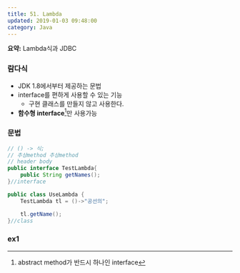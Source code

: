 ```yaml
---
title: 51. Lambda
updated: 2019-01-03 09:48:00
category: Java
---
```


**요약:** Lambda식과 JDBC

<div class="divider"></div>

### 람다식
- JDK 1.8에서부터 제공하는 문법 
- interface를 편하게 사용할 수 있는 기능
    - 구현 클래스를 만들지 않고 사용한다.
- **함수형 interface**[^1]만 사용가능

### 문법
```java
// () -> 식;
// 추상method 추상method
// header body
public interface TestLambda{
    public String getNames();
}//interface

public class UseLambda {
    TestLambda tl = ()->"공선의";

    tl.getName(); 
}//class
```



### ex1

[^1]: abstract method가 반드시 하나인 interface